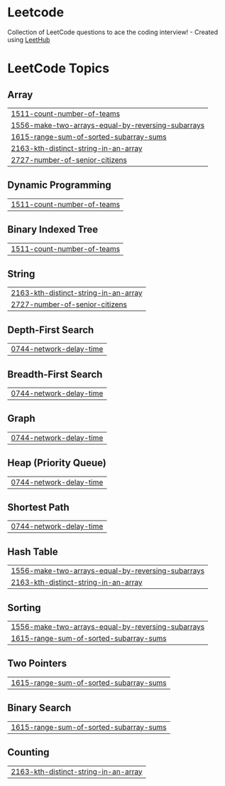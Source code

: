 # Leetcode
Collection of LeetCode questions to ace the coding interview! - Created using [LeetHub](https://github.com/QasimWani/LeetHub)

<!---LeetCode Topics Start-->
# LeetCode Topics
## Array
|  |
| ------- |
| [1511-count-number-of-teams](https://github.com/Ankit0225/Leetcode-and-gfg-solution/tree/master/1511-count-number-of-teams) |
| [1556-make-two-arrays-equal-by-reversing-subarrays](https://github.com/Ankit0225/Leetcode-and-gfg-solution/tree/master/1556-make-two-arrays-equal-by-reversing-subarrays) |
| [1615-range-sum-of-sorted-subarray-sums](https://github.com/Ankit0225/Leetcode-and-gfg-solution/tree/master/1615-range-sum-of-sorted-subarray-sums) |
| [2163-kth-distinct-string-in-an-array](https://github.com/Ankit0225/Leetcode-and-gfg-solution/tree/master/2163-kth-distinct-string-in-an-array) |
| [2727-number-of-senior-citizens](https://github.com/Ankit0225/Leetcode-and-gfg-solution/tree/master/2727-number-of-senior-citizens) |
## Dynamic Programming
|  |
| ------- |
| [1511-count-number-of-teams](https://github.com/Ankit0225/Leetcode-and-gfg-solution/tree/master/1511-count-number-of-teams) |
## Binary Indexed Tree
|  |
| ------- |
| [1511-count-number-of-teams](https://github.com/Ankit0225/Leetcode-and-gfg-solution/tree/master/1511-count-number-of-teams) |
## String
|  |
| ------- |
| [2163-kth-distinct-string-in-an-array](https://github.com/Ankit0225/Leetcode-and-gfg-solution/tree/master/2163-kth-distinct-string-in-an-array) |
| [2727-number-of-senior-citizens](https://github.com/Ankit0225/Leetcode-and-gfg-solution/tree/master/2727-number-of-senior-citizens) |
## Depth-First Search
|  |
| ------- |
| [0744-network-delay-time](https://github.com/Ankit0225/Leetcode-and-gfg-solution/tree/master/0744-network-delay-time) |
## Breadth-First Search
|  |
| ------- |
| [0744-network-delay-time](https://github.com/Ankit0225/Leetcode-and-gfg-solution/tree/master/0744-network-delay-time) |
## Graph
|  |
| ------- |
| [0744-network-delay-time](https://github.com/Ankit0225/Leetcode-and-gfg-solution/tree/master/0744-network-delay-time) |
## Heap (Priority Queue)
|  |
| ------- |
| [0744-network-delay-time](https://github.com/Ankit0225/Leetcode-and-gfg-solution/tree/master/0744-network-delay-time) |
## Shortest Path
|  |
| ------- |
| [0744-network-delay-time](https://github.com/Ankit0225/Leetcode-and-gfg-solution/tree/master/0744-network-delay-time) |
## Hash Table
|  |
| ------- |
| [1556-make-two-arrays-equal-by-reversing-subarrays](https://github.com/Ankit0225/Leetcode-and-gfg-solution/tree/master/1556-make-two-arrays-equal-by-reversing-subarrays) |
| [2163-kth-distinct-string-in-an-array](https://github.com/Ankit0225/Leetcode-and-gfg-solution/tree/master/2163-kth-distinct-string-in-an-array) |
## Sorting
|  |
| ------- |
| [1556-make-two-arrays-equal-by-reversing-subarrays](https://github.com/Ankit0225/Leetcode-and-gfg-solution/tree/master/1556-make-two-arrays-equal-by-reversing-subarrays) |
| [1615-range-sum-of-sorted-subarray-sums](https://github.com/Ankit0225/Leetcode-and-gfg-solution/tree/master/1615-range-sum-of-sorted-subarray-sums) |
## Two Pointers
|  |
| ------- |
| [1615-range-sum-of-sorted-subarray-sums](https://github.com/Ankit0225/Leetcode-and-gfg-solution/tree/master/1615-range-sum-of-sorted-subarray-sums) |
## Binary Search
|  |
| ------- |
| [1615-range-sum-of-sorted-subarray-sums](https://github.com/Ankit0225/Leetcode-and-gfg-solution/tree/master/1615-range-sum-of-sorted-subarray-sums) |
## Counting
|  |
| ------- |
| [2163-kth-distinct-string-in-an-array](https://github.com/Ankit0225/Leetcode-and-gfg-solution/tree/master/2163-kth-distinct-string-in-an-array) |
<!---LeetCode Topics End-->